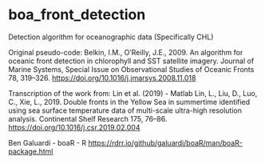# boa_front_detection

Detection algorithm for oceanographic data (Specifically CHL)

Original pseudo-code:
Belkin, I.M., O’Reilly, J.E., 2009. An algorithm for oceanic front detection in chlorophyll and SST satellite imagery.
Journal of Marine Systems, Special Issue on Observational Studies of Oceanic Fronts 78, 319–326.
https://doi.org/10.1016/j.jmarsys.2008.11.018


Transcription of the work from:
Lin et al. (2019) - Matlab
Lin, L., Liu, D., Luo, C., Xie, L., 2019. Double fronts in the Yellow Sea in summertime identified using sea surface
temperature data of multi-scale ultra-high resolution analysis. Continental Shelf Research 175, 76–86. 
https://doi.org/10.1016/j.csr.2019.02.004

Ben Galuardi - boaR - R
https://rdrr.io/github/galuardi/boaR/man/boaR-package.html

